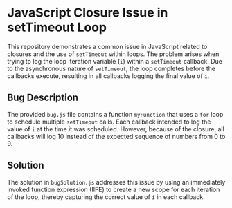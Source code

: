 # JavaScript Closure Issue in setTimeout Loop

This repository demonstrates a common issue in JavaScript related to closures and the use of `setTimeout` within loops.  The problem arises when trying to log the loop iteration variable (`i`) within a `setTimeout` callback. Due to the asynchronous nature of `setTimeout`, the loop completes before the callbacks execute, resulting in all callbacks logging the final value of `i`.

## Bug Description
The provided `bug.js` file contains a function `myFunction` that uses a `for` loop to schedule multiple `setTimeout` calls.  Each callback intended to log the value of `i` at the time it was scheduled. However, because of the closure, all callbacks will log 10 instead of the expected sequence of numbers from 0 to 9.

## Solution
The solution in `bugSolution.js` addresses this issue by using an immediately invoked function expression (IIFE) to create a new scope for each iteration of the loop, thereby capturing the correct value of `i` in each callback.
